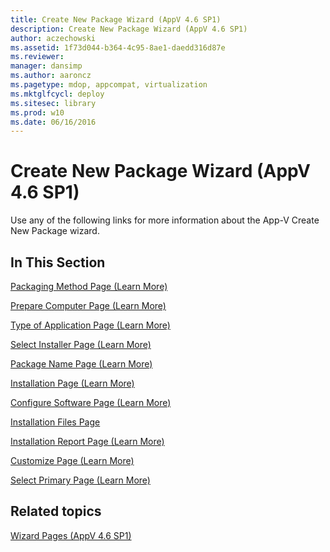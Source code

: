 ```yaml
---
title: Create New Package Wizard (AppV 4.6 SP1)
description: Create New Package Wizard (AppV 4.6 SP1)
author: aczechowski
ms.assetid: 1f73d044-b364-4c95-8ae1-daedd316d87e
ms.reviewer: 
manager: dansimp
ms.author: aaroncz
ms.pagetype: mdop, appcompat, virtualization
ms.mktglfcycl: deploy
ms.sitesec: library
ms.prod: w10
ms.date: 06/16/2016
---
```



# Create New Package Wizard (AppV 4.6 SP1)


Use any of the following links for more information about the App-V Create New Package wizard.

## In This Section


<a href="" id="packaging-method-page--learn-more-"></a>[Packaging Method Page (Learn More)](packaging-method-page--learn-more-.md)  

<a href="" id="prepare-computer-page--learn-more-"></a>[Prepare Computer Page (Learn More)](prepare-computer-page--learn-more-.md)  

<a href="" id="type-of-application-page--learn-more-"></a>[Type of Application Page (Learn More)](type-of-application-page--learn-more-.md)  

<a href="" id="select-installer-page--learn-more-"></a>[Select Installer Page (Learn More)](select-installer-page--learn-more-.md)  

<a href="" id="package-name-page---learn-more-"></a>[Package Name Page (Learn More)](package-name-page---learn-more-.md)  

<a href="" id="installation-page--learn-more-"></a>[Installation Page (Learn More)](installation-page--learn-more-.md)  

<a href="" id="configure-software-page--learn-more-"></a>[Configure Software Page (Learn More)](configure-software-page--learn-more-.md)  

<a href="" id="installation-files-page"></a>[Installation Files Page](installation-files-page.md)  

<a href="" id="installation-report-page--learn-more-"></a>[Installation Report Page (Learn More)](installation-report-page--learn-more-.md)  

<a href="" id="customize-page--learn-more-"></a>[Customize Page (Learn More)](customize-page--learn-more-.md)  

<a href="" id="select-primary-page--learn-more-"></a>[Select Primary Page (Learn More)](select-primary-page--learn-more-.md)  

## Related topics


[Wizard Pages (AppV 4.6 SP1)](wizard-pages--appv-46-sp1-.md)

 

 





